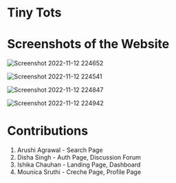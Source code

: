 # Tiny Tots


# Screenshots of the Website
![Screenshot 2022-11-12 224652](https://user-images.githubusercontent.com/78213881/201486349-98831d7f-97f5-4da7-a493-8c968953a352.jpg)


![Screenshot 2022-11-12 224541](https://user-images.githubusercontent.com/78213881/201486297-44ff2646-3a1f-4b7d-baf1-76655258d1c3.jpg)


![Screenshot 2022-11-12 224847](https://user-images.githubusercontent.com/78213881/201486445-27f197b7-a60b-4e44-b650-8c977b6984e1.jpg)


![Screenshot 2022-11-12 224942](https://user-images.githubusercontent.com/78213881/201486499-19edbb81-9818-4cf9-8c4e-35f5c6fb39d8.jpg)

# Contributions

1. Arushi Agrawal - Search Page
2. Disha Singh - Auth Page, Discussion Forum
3. Ishika Chauhan - Landing Page, Dashboard
4. Mounica Sruthi - Creche Page, Profile Page
